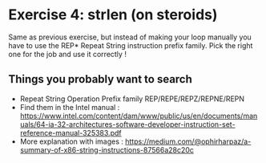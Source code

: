 # Exercise 4: strlen (on steroids)
Same as previous exercise, but instead of making your loop manually you have to
use the REP* Repeat String instruction prefix family. Pick the right one for the
job and use it correctly !


## Things you probably want to search
- Repeat String Operation Prefix family REP/REPE/REPZ/REPNE/REPN
- Find them in the Intel manual : https://www.intel.com/content/dam/www/public/us/en/documents/manuals/64-ia-32-architectures-software-developer-instruction-set-reference-manual-325383.pdf
- More explanation with images : https://medium.com/@ophirharpaz/a-summary-of-x86-string-instructions-87566a28c20c
